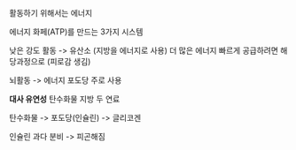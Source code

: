 
활동하기 위해서는 에너지

에너지 화페(ATP)를 만드는 3가지 시스템

낮은 강도 활동 -> 유산소 (지방을 에너지로 사용)
더 많은 에너지 빠르게 공급하려면 해당과정으로 (피로감 생김)

뇌활동 -> 에너지 포도당 주로 사용

**대사 유연성**
탄수화물 지방 두 연료

탄수화물 -> 포도당(인슐린) -> 글리코겐

인슐린 과다 분비 -> 피곤해짐
